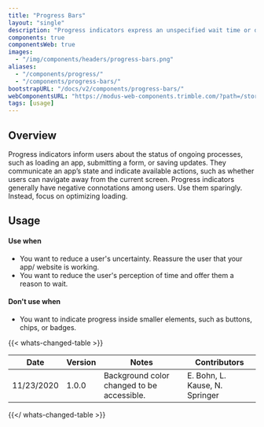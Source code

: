 ```yaml
---
title: "Progress Bars"
layout: "single"
description: "Progress indicators express an unspecified wait time or display the length of a process."
components: true
componentsWeb: true
images:
  - "/img/components/headers/progress-bars.png"
aliases:
  - "/components/progress/"
  - "/components/progress-bars/"
bootstrapURL: "/docs/v2/components/progress-bars/"
webComponentsURL: "https://modus-web-components.trimble.com/?path=/story/components-progress-bar--default"
tags: [usage]
---
```


## Overview

Progress indicators inform users about the status of ongoing processes, such as loading an app, submitting a form, or saving updates. They communicate an app’s state and indicate available actions, such as whether users can navigate away from the current screen. Progress indicators generally have negative connotations among users. Use them sparingly. Instead, focus on optimizing loading.

## Usage

#### Use when

- You want to reduce a user's uncertainty. Reassure the user that your app/ website is working.
- You want to reduce the user's perception of time and offer them a reason to wait.

#### Don't use when

- You want to indicate progress inside smaller elements, such as buttons, chips, or badges.

{{< whats-changed-table >}}

| Date       | Version | Notes                                      | Contributors                   |
| ---------- | ------- | ------------------------------------------ | ------------------------------ |
| 11/23/2020 | 1.0.0   | Background color changed to be accessible. | E. Bohn, L. Kause, N. Springer |

{{</ whats-changed-table >}}
